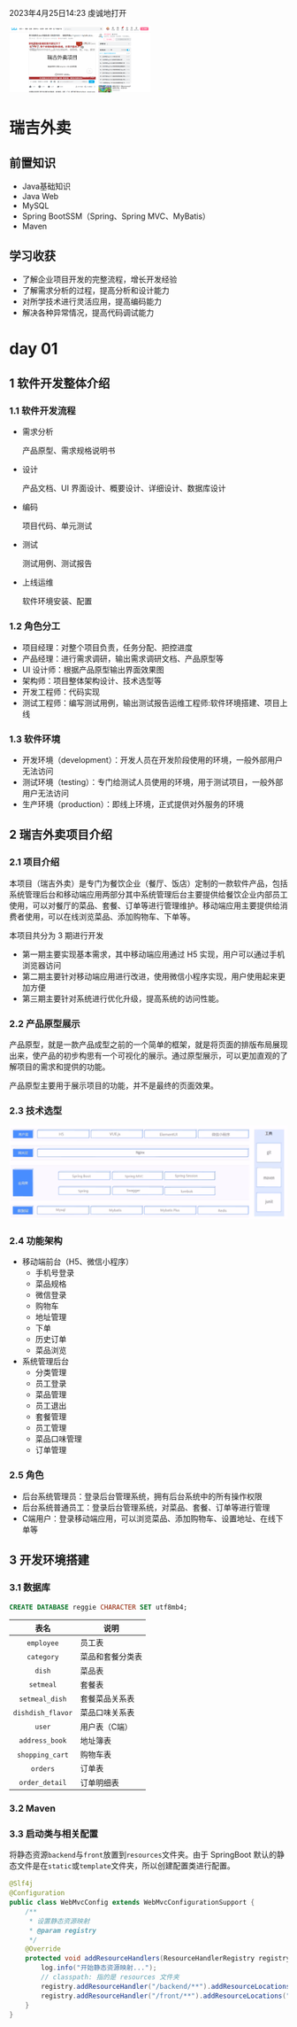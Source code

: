2023年4月25日14:23 虔诚地打开

<img src="assets/image-20230425142323516.png" alt="image-20230425142323516" style="zoom:25%;" />

# 瑞吉外卖

## 前置知识

- Java基础知识
- Java Web
- MySQL
- Spring BootSSM（Spring、Spring MVC、MyBatis）
- Maven

## 学习收获

- 了解企业项目开发的完整流程，增长开发经验
- 了解需求分析的过程，提高分析和设计能力
- 对所学技术进行灵活应用，提高编码能力
- 解决各种异常情况，提高代码调试能力

# day 01

## 1 软件开发整体介绍

### 1.1 软件开发流程

- 需求分析

  产品原型、需求规格说明书

- 设计

  产品文档、UI 界面设计、概要设计、详细设计、数据库设计

- 编码

  项目代码、单元测试

- 测试

  测试用例、测试报告

- 上线运维

  软件环境安装、配置

### 1.2 角色分工

- 项目经理：对整个项目负责，任务分配、把控进度
- 产品经理：进行需求调研，输出需求调研文档、产品原型等
- UI 设计师：根据产品原型输出界面效果图
- 架构师：项目整体架构设计、技术选型等
- 开发工程师：代码实现
- 测试工程师：编写测试用例，输出测试报告运维工程师:软件环境搭建、项目上线

### 1.3 软件环境

- 开发环境（development）：开发人员在开发阶段使用的环境，一般外部用户无法访问
- 测试环境（testing）：专门给测试人员使用的环境，用于测试项目，一般外部用户无法访问
- 生产环境（production）：即线上环境，正式提供对外服务的环境

## 2 瑞吉外卖项目介绍

### 2.1 项目介绍

本项目（瑞吉外卖）是专门为餐饮企业（餐厅、饭店）定制的一款软件产品，包括系统管理后台和移动端应用两部分其中系统管理后台主要提供给餐饮企业内部员工使用，可以对餐厅的菜品、套餐、订单等进行管理维护。移动端应用主要提供给消费者使用，可以在线浏览菜品、添加购物车、下单等。

本项目共分为 3 期进行开发

- 第一期主要实现基本需求，其中移动端应用通过 H5 实现，用户可以通过手机浏览器访问
- 第二期主要针对移动端应用进行改进，使用微信小程序实现，用户使用起来更加方便
- 第三期主要针对系统进行优化升级，提高系统的访问性能。

### 2.2 产品原型展示

产品原型，就是一款产品成型之前的一个简单的框架，就是将页面的排版布局展现出来，使产品的初步构思有一个可视化的展示。通过原型展示，可以更加直观的了解项目的需求和提供的功能。

产品原型主要用于展示项目的功能，并不是最终的页面效果。

### 2.3 技术选型

![image-20230425145949134](assets/image-20230425145949134.png)

### 2.4 功能架构

- 移动端前台（H5、微信小程序）
  - 手机号登录
  - 菜品规格
  - 微信登录
  - 购物车
  - 地址管理
  - 下单
  - 历史订单
  - 菜品浏览
- 系统管理后台
  - 分类管理
  - 员工登录
  - 菜品管理
  - 员工退出
  - 套餐管理
  - 员工管理
  - 菜品口味管理
  - 订单管理

### 2.5 角色

- 后台系统管理员：登录后台管理系统，拥有后台系统中的所有操作权限
- 后台系统普通员工：登录后台管理系统，对菜品、套餐、订单等进行管理
- C端用户：登录移动端应用，可以浏览菜品、添加购物车、设置地址、在线下单等

## 3 开发环境搭建

### 3.1 数据库

```sql
CREATE DATABASE reggie CHARACTER SET utf8mb4;
```

|       表名        | 说明             |
| :---------------: | ---------------- |
|    `employee`     | 员工表           |
|    `category`     | 菜品和套餐分类表 |
|      `dish`       | 菜品表           |
|     `setmeal`     | 套餐表           |
|  `setmeal_dish`   | 套餐菜品关系表   |
| `dishdish_flavor` | 菜品口味关系表   |
|      `user`       | 用户表（C端）    |
|  `address_book`   | 地址簿表         |
|  `shopping_cart`  | 购物车表         |
|     `orders`      | 订单表           |
|  `order_detail`   | 订单明细表       |

### 3.2 Maven

### 3.3 启动类与相关配置

将静态资源`backend`与`front`放置到`resources`文件夹。由于 SpringBoot 默认的静态文件是在`static`或`template`文件夹，所以创建配置类进行配置。

```java
@Slf4j
@Configuration
public class WebMvcConfig extends WebMvcConfigurationSupport {
    /**
     * 设置静态资源映射
     * @param registry
     */
    @Override
    protected void addResourceHandlers(ResourceHandlerRegistry registry) {
        log.info("开始静态资源映射...");
        // classpath: 指的是 resources 文件夹
        registry.addResourceHandler("/backend/**").addResourceLocations("classpath:/backend/");  // 斜线不要漏了...
        registry.addResourceHandler("/front/**").addResourceLocations("classpath:/front/");
    }
}
```



































